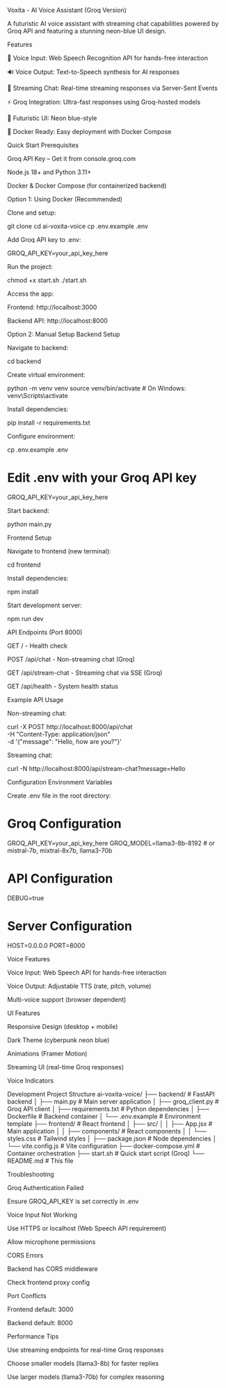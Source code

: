 Voxita - AI Voice Assistant (Groq Version)

A futuristic AI voice assistant with streaming chat capabilities powered by Groq API and featuring a stunning neon-blue UI design.

Features

🎤 Voice Input: Web Speech Recognition API for hands-free interaction

🔊 Voice Output: Text-to-Speech synthesis for AI responses

💬 Streaming Chat: Real-time streaming responses via Server-Sent Events

⚡ Groq Integration: Ultra-fast responses using Groq-hosted models

🎨 Futuristic UI: Neon blue-style 

🐳 Docker Ready: Easy deployment with Docker Compose

Quick Start
Prerequisites

Groq API Key – Get it from console.groq.com

Node.js 18+ and Python 3.11+

Docker & Docker Compose (for containerized backend)

Option 1: Using Docker (Recommended)

Clone and setup:

git clone <your-repo>
cd ai-voxita-voice
cp .env.example .env


Add Groq API key to .env:

GROQ_API_KEY=your_api_key_here


Run the project:

chmod +x start.sh
./start.sh


Access the app:

Frontend: http://localhost:3000

Backend API: http://localhost:8000

Option 2: Manual Setup
Backend Setup

Navigate to backend:

cd backend


Create virtual environment:

python -m venv venv
source venv/bin/activate  # On Windows: venv\Scripts\activate


Install dependencies:

pip install -r requirements.txt


Configure environment:

cp .env.example .env
# Edit .env with your Groq API key
GROQ_API_KEY=your_api_key_here


Start backend:

python main.py

Frontend Setup

Navigate to frontend (new terminal):

cd frontend


Install dependencies:

npm install


Start development server:

npm run dev

API Endpoints (Port 8000)

GET / - Health check

POST /api/chat - Non-streaming chat (Groq)

GET /api/stream-chat - Streaming chat via SSE (Groq)

GET /api/health - System health status

Example API Usage

Non-streaming chat:

curl -X POST http://localhost:8000/api/chat \
  -H "Content-Type: application/json" \
  -d '{"message": "Hello, how are you?"}'


Streaming chat:

curl -N http://localhost:8000/api/stream-chat?message=Hello

Configuration
Environment Variables

Create .env file in the root directory:

# Groq Configuration
GROQ_API_KEY=your_api_key_here
GROQ_MODEL=llama3-8b-8192   # or mistral-7b, mixtral-8x7b, llama3-70b

# API Configuration
DEBUG=true

# Server Configuration
HOST=0.0.0.0
PORT=8000

Voice Features

Voice Input: Web Speech API for hands-free interaction

Voice Output: Adjustable TTS (rate, pitch, volume)

Multi-voice support (browser dependent)

UI Features

Responsive Design (desktop + mobile)

Dark Theme (cyberpunk neon blue)

Animations (Framer Motion)

Streaming UI (real-time Groq responses)

Voice Indicators

Development
Project Structure
ai-voxita-voice/
├── backend/                 # FastAPI backend
│   ├── main.py              # Main server application
│   ├── groq_client.py       # Groq API client
│   ├── requirements.txt     # Python dependencies
│   ├── Dockerfile           # Backend container
│   └── .env.example         # Environment template
├── frontend/                # React frontend
│   ├── src/
│   │   ├── App.jsx          # Main application
│   │   ├── components/      # React components
│   │   └── styles.css       # Tailwind styles
│   ├── package.json         # Node dependencies
│   └── vite.config.js       # Vite configuration
├── docker-compose.yml       # Container orchestration
├── start.sh                 # Quick start script (Groq)
└── README.md                # This file

Troubleshooting

Groq Authentication Failed

Ensure GROQ_API_KEY is set correctly in .env

Voice Input Not Working

Use HTTPS or localhost (Web Speech API requirement)

Allow microphone permissions

CORS Errors

Backend has CORS middleware

Check frontend proxy config

Port Conflicts

Frontend default: 3000

Backend default: 8000

Performance Tips

Use streaming endpoints for real-time Groq responses

Choose smaller models (llama3-8b) for faster replies

Use larger models (llama3-70b) for complex reasoning
